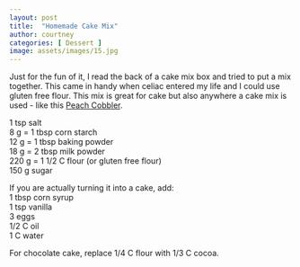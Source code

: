 ```yaml
---
layout: post
title:  "Homemade Cake Mix"
author: courtney
categories: [ Dessert ]
image: assets/images/15.jpg
---
```

Just for the fun of it, I read the back of a cake mix box and tried to put a mix together. This came in handy when celiac entered my life and I could use gluten free flour. This mix is great for cake but also anywhere a cake mix is used - like this [Peach Cobbler](../2021-09-19-peach-cobbler.md). 

1 tsp salt  
8 g = 1 tbsp corn starch  
12 g = 1 tbsp baking powder  
18 g = 2 tbsp milk powder  
220 g = 1 1/2 C flour (or gluten free flour)  
150 g sugar 

If you are actually turning it into a cake, add:  
1 tbsp corn syrup  
1 tsp vanilla  
3 eggs  
1/2 C oil  
1 C water  


For chocolate cake, replace 1/4 C flour with 1/3 C cocoa. 